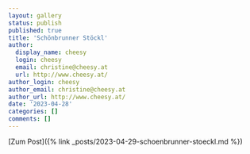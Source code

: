 ```yaml
---
layout: gallery
status: publish
published: true
title: 'Schönbrunner Stöckl'
author:
  display_name: cheesy
  login: cheesy
  email: christine@cheesy.at
  url: http://www.cheesy.at/
author_login: cheesy
author_email: christine@cheesy.at
author_url: http://www.cheesy.at/
date: '2023-04-28'
categories: []
comments: []
---
```


[Zum Post]({% link _posts/2023-04-29-schoenbrunner-stoeckl.md %})